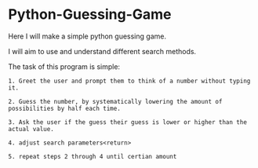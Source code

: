 # Python-Guessing-Game

Here I will make a simple python guessing game.

I will aim to use and understand different search methods.

The task of this program is simple:

    1. Greet the user and prompt them to think of a number without typing it.

    2. Guess the number, by systematically lowering the amount of possibilities by half each time.

    3. Ask the user if the guess their guess is lower or higher than the actual value.

    4. adjust search parameters<return>

    5. repeat steps 2 through 4 until certian amount
    